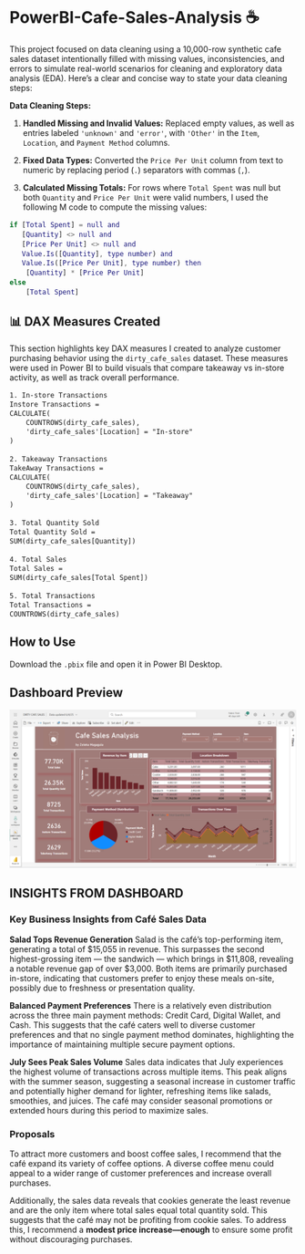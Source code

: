 # PowerBI-Cafe-Sales-Analysis ☕
This project focused on data cleaning using a 10,000-row synthetic cafe sales dataset intentionally filled with missing values, inconsistencies, and errors to simulate real-world scenarios for cleaning and exploratory data analysis (EDA).
Here’s a clear and concise way to state your data cleaning steps:

**Data Cleaning Steps:**

1. **Handled Missing and Invalid Values:** Replaced empty values, as well as entries labeled `'unknown'` and `'error'`, with `'Other'` in the `Item`, `Location`, and `Payment Method` columns.

2. **Fixed Data Types:** Converted the `Price Per Unit` column from text to numeric by replacing period (`.`) separators with commas (`,`).

3. **Calculated Missing Totals:** For rows where `Total Spent` was null but both `Quantity` and `Price Per Unit` were valid numbers, I used the following M code to compute the missing values:

```m
if [Total Spent] = null and 
   [Quantity] <> null and 
   [Price Per Unit] <> null and 
   Value.Is([Quantity], type number) and 
   Value.Is([Price Per Unit], type number) then
    [Quantity] * [Price Per Unit]
else
    [Total Spent]
```

## 📊 DAX Measures Created

This section highlights key DAX measures I created to analyze customer purchasing behavior using the `dirty_cafe_sales` dataset. These measures were used in Power BI to build visuals that compare takeaway vs in-store activity, as well as track overall performance.

```DAX
1. In-store Transactions
Instore Transactions = 
CALCULATE(
    COUNTROWS(dirty_cafe_sales), 
    'dirty_cafe_sales'[Location] = "In-store"
)

2. Takeaway Transactions
TakeAway Transactions = 
CALCULATE(
    COUNTROWS(dirty_cafe_sales), 
    'dirty_cafe_sales'[Location] = "Takeaway"
)

3. Total Quantity Sold
Total Quantity Sold = 
SUM(dirty_cafe_sales[Quantity])

4. Total Sales
Total Sales = 
SUM(dirty_cafe_sales[Total Spent])

5. Total Transactions
Total Transactions = 
COUNTROWS(dirty_cafe_sales)
```



## How to Use
Download the `.pbix` file and open it in Power BI Desktop.
## Dashboard Preview

![Dashboard](./overview.png)

## INSIGHTS FROM DASHBOARD
### Key Business Insights from Café Sales Data
**Salad Tops Revenue Generation**
Salad is the café’s top-performing item, generating a total of $15,055 in revenue. This surpasses the second highest-grossing item — the sandwich — which brings in $11,808, revealing a notable revenue gap of over $3,000.
Both items are primarily purchased in-store, indicating that customers prefer to enjoy these meals on-site, possibly due to freshness or presentation quality.

**Balanced Payment Preferences**
There is a relatively even distribution across the three main payment methods: Credit Card, Digital Wallet, and Cash. This suggests that the café caters well to diverse customer preferences and that no single payment method dominates, highlighting the importance of maintaining multiple secure payment options.

**July Sees Peak Sales Volume**
Sales data indicates that July experiences the highest volume of transactions across multiple items. This peak aligns with the summer season, suggesting a seasonal increase in customer traffic and potentially higher demand for lighter, refreshing items like salads, smoothies, and juices. The café may consider seasonal promotions or extended hours during this period to maximize sales.

### Proposals
To attract more customers and boost coffee sales, I recommend that the café expand its variety of coffee options. A diverse coffee menu could appeal to a wider range of customer preferences and increase overall purchases.

Additionally, the sales data reveals that cookies generate the least revenue and are the only item where total sales equal total quantity sold. This suggests that the café may not be profiting from cookie sales. To address this, I recommend a **modest price increase—enough** to ensure some profit without discouraging purchases.
